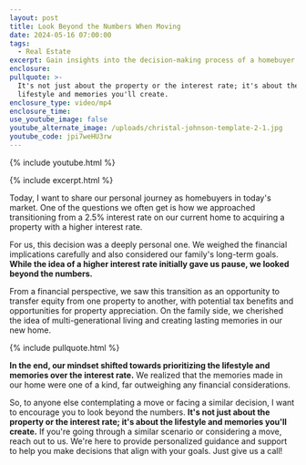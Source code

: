 ```yaml
---
layout: post
title: Look Beyond the Numbers When Moving
date: 2024-05-16 07:00:00
tags:
  - Real Estate
excerpt: Gain insights into the decision-making process of a homebuyer!
enclosure:
pullquote: >-
  It's not just about the property or the interest rate; it's about the
  lifestyle and memories you'll create. 
enclosure_type: video/mp4
enclosure_time:
use_youtube_image: false
youtube_alternate_image: /uploads/christal-johnson-template-2-1.jpg
youtube_code: jpi7weHU3rw
---
```

{% include youtube.html %}

{% include excerpt.html %}

Today, I want to share our personal journey as homebuyers in today's market. One of the questions we often get is how we approached transitioning from a 2.5% interest rate on our current home to acquiring a property with a higher interest rate.

For us, this decision was a deeply personal one. We weighed the financial implications carefully and also considered our family's long-term goals. **While the idea of a higher interest rate initially gave us pause, we looked beyond the numbers.**

From a financial perspective, we saw this transition as an opportunity to transfer equity from one property to another, with potential tax benefits and opportunities for property appreciation. On the family side, we cherished the idea of multi-generational living and creating lasting memories in our new home.<br>

{% include pullquote.html %}

**In the end, our mindset shifted towards prioritizing the lifestyle and memories over the interest rate.** We realized that the memories made in our home were one of a kind, far outweighing any financial considerations.

So, to anyone else contemplating a move or facing a similar decision, I want to encourage you to look beyond the numbers. **It's not just about the property or the interest rate; it's about the lifestyle and memories you'll create.** If you're going through a similar scenario or considering a move, reach out to us. We're here to provide personalized guidance and support to help you make decisions that align with your goals. Just give us a call!